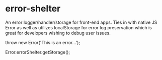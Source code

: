 # error-shelter
An error logger/handler/storage for front-end apps. Ties in with native JS Error as well as utilizes localStorage for error log preservation which is great for developers wishing to debug user issues.

throw new Error('This is an error...');

Error.errorShelter.getStorage();


